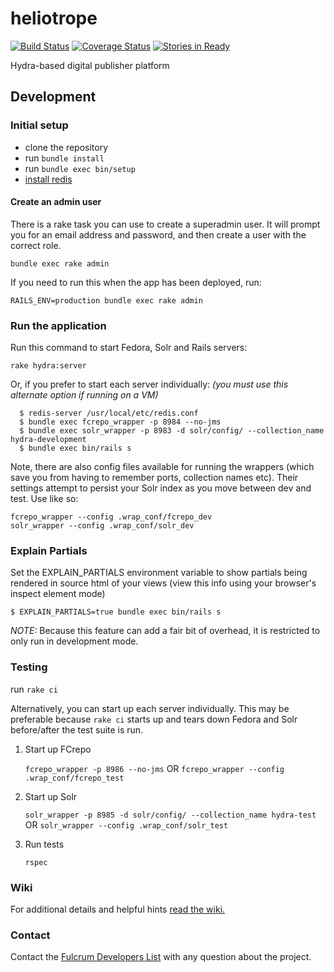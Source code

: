 # heliotrope 
[![Build Status](https://travis-ci.org/mlibrary/heliotrope.svg?branch=master)](https://travis-ci.org/mlibrary/heliotrope)
[![Coverage Status](https://coveralls.io/repos/github/mlibrary/heliotrope/badge.svg?branch=master)](https://coveralls.io/github/mlibrary/heliotrope?branch=master)
[![Stories in Ready](https://badge.waffle.io/mlibrary/heliotrope.png?label=ready&title=Ready)](https://waffle.io/mlibrary/heliotrope)

Hydra-based digital publisher platform

## Development

### Initial setup

  * clone the repository
  * run `bundle install`
  * run `bundle exec bin/setup`
  * [install redis](https://github.com/mlibrary/heliotrope/wiki/Background-Jobs#how-to-install-redis)

#### Create an admin user

There is a rake task you can use to create a superadmin user.  It will prompt you for an email address and password, and then create a user with the correct role.

`bundle exec rake admin`

If you need to run this when the app has been deployed, run:

`RAILS_ENV=production bundle exec rake admin`

### Run the application

Run this command to start Fedora, Solr and Rails servers:

`rake hydra:server`

Or, if you prefer to start each server individually:
*(you must use this alternate option if running on a VM)*

```
  $ redis-server /usr/local/etc/redis.conf
  $ bundle exec fcrepo_wrapper -p 8984 --no-jms
  $ bundle exec solr_wrapper -p 8983 -d solr/config/ --collection_name hydra-development
  $ bundle exec bin/rails s
```

Note, there are also config files available for running the wrappers (which save you from having to remember ports, collection names etc). Their settings attempt to persist your Solr index as you move between dev and test. Use like so:
```
fcrepo_wrapper --config .wrap_conf/fcrepo_dev
solr_wrapper --config .wrap_conf/solr_dev
```

### Explain Partials

Set the EXPLAIN_PARTIALS environment variable to show partials being rendered in source html of your views
(view this info using your browser's inspect element mode)

```
$ EXPLAIN_PARTIALS=true bundle exec bin/rails s
```

*NOTE:* Because this feature can add a fair bit of overhead, it is restricted
to only run in development mode.

### Testing

run `rake ci`

Alternatively, you can start up each server individually.  This may be preferable because `rake ci` starts up and tears down Fedora and Solr before/after the test suite is run.

1. Start up FCrepo

   `fcrepo_wrapper -p 8986 --no-jms` OR `fcrepo_wrapper --config .wrap_conf/fcrepo_test`
1. Start up Solr

   `solr_wrapper -p 8985 -d solr/config/ --collection_name hydra-test` OR `solr_wrapper --config .wrap_conf/solr_test`
1. Run tests

   `rspec`

### Wiki
  
For additional details and helpful hints [read the wiki.](https://github.com/mlibrary/heliotrope/wiki)

### Contact

Contact the [Fulcrum Developers List](mailto:fulcrum-dev@umich.edu) with any question about the project.
